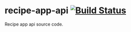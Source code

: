 # recipe-app-api  [![Build Status](https://travis-ci.org/sepira/recipe-app-api.png?branch=master)](https://travis-ci.org/sepira/recipe-app-api)

Recipe app api source code. 

